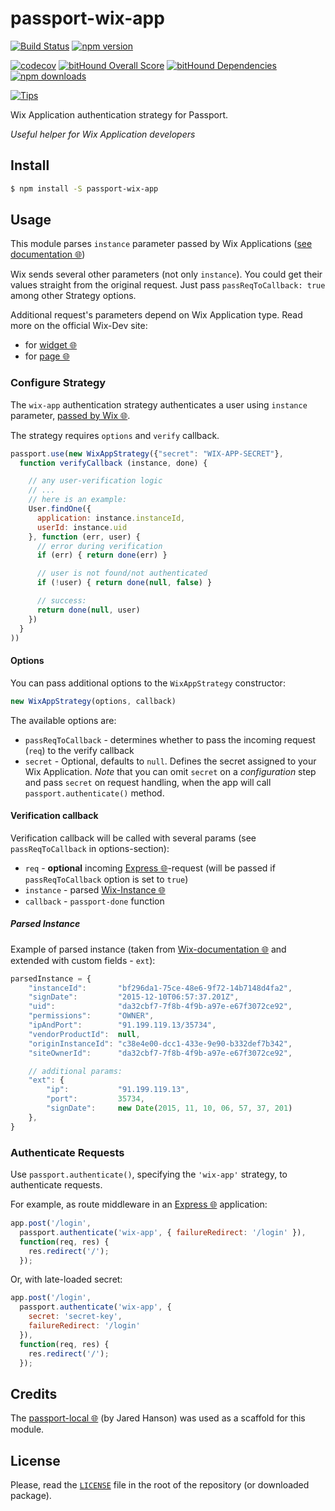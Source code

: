 # passport-wix-app

[![Build Status](https://travis-ci.org/maxkoryukov/passport-wix-app.svg?branch=master)](https://travis-ci.org/maxkoryukov/passport-wix-app)
[![npm version](https://img.shields.io/npm/v/passport-wix-app.svg)](https://www.npmjs.com/package/passport-wix-app)

[![codecov](https://codecov.io/gh/maxkoryukov/passport-wix-app/branch/master/graph/badge.svg)](https://codecov.io/gh/maxkoryukov/passport-wix-app)
[![bitHound Overall Score](https://www.bithound.io/github/maxkoryukov/passport-wix-app/badges/score.svg)](https://www.bithound.io/github/maxkoryukov/passport-wix-app)
[![bitHound Dependencies](https://www.bithound.io/github/maxkoryukov/passport-wix-app/badges/dependencies.svg)](https://www.bithound.io/github/maxkoryukov/passport-wix-app/master/dependencies/npm)
[![npm downloads](https://img.shields.io/npm/dm/passport-wix-app.svg)](https://www.npmjs.com/package/passport-wix-app)

[![Tips](http://img.shields.io/gittip/maxkoryukov.png)](https://www.gittip.com/maxkoryukov/)

Wix Application authentication strategy for Passport.

_Useful helper for Wix Application developers_

## Install

```bash
$ npm install -S passport-wix-app
```

## Usage

This module parses `instance` parameter passed by Wix Applications
([see documentation 🌐][wix-instance])

Wix sends several other parameters (not only `instance`). You could get their
values straight from the original request. Just pass `passReqToCallback: true`
among other Strategy options.

Additional request's parameters depend on Wix Application type. Read more on the
official Wix-Dev site:

* for [widget 🌐](http://dev.wix.com/docs/development/widget/#endpoint-urls)
* for [page 🌐](http://dev.wix.com/docs/development/page/#endpoint-urls)

### Configure Strategy

The `wix-app` authentication strategy authenticates a user using `instance`
parameter, [passed by Wix 🌐][wix-instance].

The strategy requires `options` and  `verify` callback.

```javascript
passport.use(new WixAppStrategy({"secret": "WIX-APP-SECRET"},
  function verifyCallback (instance, done) {

    // any user-verification logic
    // ...
    // here is an example:
    User.findOne({
      application: instance.instanceId,
      userId: instance.uid
    }, function (err, user) {
      // error during verification
      if (err) { return done(err) }

      // user is not found/not authenticated
      if (!user) { return done(null, false) }

      // success:
      return done(null, user)
    })
  }
))
```

#### Options

You can pass additional options to the `WixAppStrategy` constructor:

```js
new WixAppStrategy(options, callback)
```

The available options are:

* `passReqToCallback` - determines whether to pass the incoming request (`req`)
    to the verify callback
* `secret` - Optional, defaults to `null`. Defines the secret assigned to your
    Wix Application.
    _Note_ that you can omit `secret` on a _configuration_ step and pass
    `secret` on request handling, when the app will call
    `passport.authenticate()` method.

#### Verification callback

Verification callback will be called with several params (see
`passReqToCallback` in options-section):

* `req` - **optional** incoming [Express 🌐][express]-request (will be passed if
    `passReqToCallback` option is set to `true`)
* `instance` - parsed [Wix-Instance 🌐][wix-instance]
* `callback` - `passport-done` function

##### Parsed Instance

Example of parsed instance (taken from
[Wix-documentation 🌐](http://dev.wix.com/docs/infrastructure/app-instance/#json-example)
and extended with custom fields - `ext`):

```js
parsedInstance = {
    "instanceId":       "bf296da1-75ce-48e6-9f72-14b7148d4fa2",
    "signDate":         "2015-12-10T06:57:37.201Z",
    "uid":              "da32cbf7-7f8b-4f9b-a97e-e67f3072ce92",
    "permissions":      "OWNER",
    "ipAndPort":        "91.199.119.13/35734",
    "vendorProductId":  null,
    "originInstanceId": "c38e4e00-dcc1-433e-9e90-b332def7b342",
    "siteOwnerId":      "da32cbf7-7f8b-4f9b-a97e-e67f3072ce92",

    // additional params:
    "ext": {
        "ip":           "91.199.119.13",
        "port":         35734,
        "signDate":     new Date(2015, 11, 10, 06, 57, 37, 201)
    },
}
```

### Authenticate Requests

Use `passport.authenticate()`, specifying the `'wix-app'` strategy, to authenticate requests.

For example, as route middleware in an [Express 🌐][express] application:

```js
app.post('/login',
  passport.authenticate('wix-app', { failureRedirect: '/login' }),
  function(req, res) {
    res.redirect('/');
  });
```

Or, with late-loaded secret:

```js
app.post('/login',
  passport.authenticate('wix-app', {
    secret: 'secret-key',
    failureRedirect: '/login'
  }),
  function(req, res) {
    res.redirect('/');
  });
```

## Credits

The [passport-local 🌐](https://github.com/jaredhanson/passport-local)
(by Jared Hanson) was used as a scaffold for this module.

## License

Please, read the [`LICENSE`](LICENSE) file in the root of the repository
(or downloaded package).

[wix-instance]: http://dev.wix.com/docs/infrastructure/app-instance/
[express]: (http://expressjs.com/)

